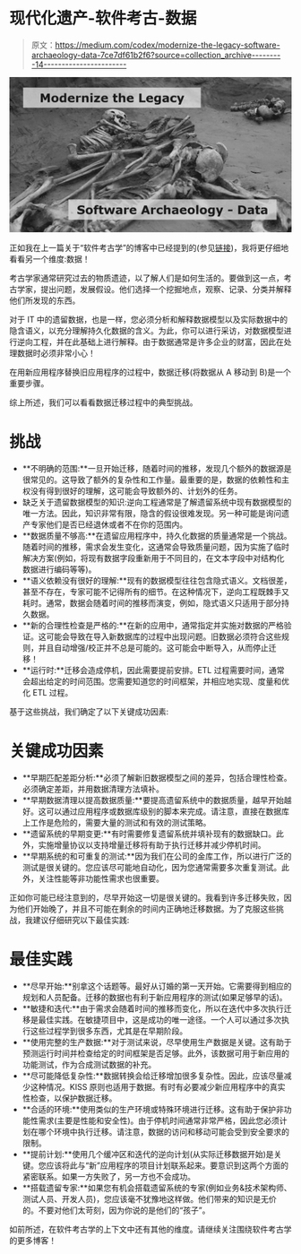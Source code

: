# 现代化遗产-软件考古-数据

> 原文：<https://medium.com/codex/modernize-the-legacy-software-archaeology-data-7ce7df61b2f6?source=collection_archive---------14----------------------->

![](img/03067570d97c3b3732bafeb115471991.png)

正如我在上一篇关于“软件考古学”的博客中已经提到的(参见[链接](https://thilo-hermann.medium.com/modernize-the-legacy-software-archaeology-a3e7e5942ec3))，我将更仔细地看看另一个维度:数据！

考古学家通常研究过去的物质遗迹，以了解人们是如何生活的。要做到这一点，考古学家，提出问题，发展假设。他们选择一个挖掘地点，观察、记录、分类并解释他们所发现的东西。

对于 IT 中的遗留数据，也是一样，您必须分析和解释数据模型以及实际数据中的隐含语义，以充分理解持久化数据的含义。为此，你可以进行采访，对数据模型进行逆向工程，并在此基础上进行解释。由于数据通常是许多企业的财富，因此在处理数据时必须非常小心！

在用新应用程序替换旧应用程序的过程中，数据迁移(将数据从 A 移动到 B)是一个重要步骤。

综上所述，我们可以看看数据迁移过程中的典型挑战。

# **挑战**

*   **不明确的范围:**一旦开始迁移，随着时间的推移，发现几个额外的数据源是很常见的。这导致了额外的复杂性和工作量。最重要的是，数据的依赖性和主权没有得到很好的理解，这可能会导致额外的、计划外的任务。
*   缺乏关于遗留数据模型的知识:逆向工程通常是了解遗留系统中现有数据模型的唯一方法。因此，知识非常有限，隐含的假设很难发现。另一种可能是询问遗产专家他们是否已经退休或者不在你的范围内。
*   **数据质量不够高:**在遗留应用程序中，持久化数据的质量通常是一个挑战。随着时间的推移，需求会发生变化，这通常会导致质量问题，因为实施了临时解决方案(例如，将现有数据字段重新用于不同目的，在文本字段中对结构化数据进行编码等等)。
*   **语义依赖没有很好的理解:**现有的数据模型往往包含隐式语义。文档很差，甚至不存在，专家可能不记得所有的细节。在这种情况下，逆向工程既棘手又耗时。通常，数据会随着时间的推移而演变，例如，隐式语义只适用于部分持久数据。
*   **新的合理性检查是严格的:**在新的应用中，通常指定并实施对数据的严格验证。这可能会导致在导入新数据库的过程中出现问题。旧数据必须符合这些规则，并且自动增强/校正并不总是可能的。这可能会中断导入，从而停止迁移！
*   **运行时:**迁移会造成停机，因此需要提前安排。ETL 过程需要时间，通常会超出给定的时间范围。您需要知道您的时间框架，并相应地实现、度量和优化 ETL 过程。

基于这些挑战，我们确定了以下关键成功因素:

# **关键成功因素**

*   **早期匹配差距分析:**必须了解新旧数据模型之间的差异，包括合理性检查。必须确定差距，并用数据清理方法填补。
*   **早期数据清理以提高数据质量:**要提高遗留系统中的数据质量，越早开始越好。这可以通过应用程序或数据库级别的脚本来完成。请注意，直接在数据库上工作是危险的，需要大量的测试和有效的测试策略。
*   **遗留系统的早期变更:**有时需要修复遗留系统并填补现有的数据缺口。此外，实施增量协议以支持增量迁移将有助于执行迁移并减少停机时间。
*   **早期系统的和可重复的测试:**因为我们在公司的金库工作，所以进行广泛的测试是很关键的。您应该尽可能地自动化，因为您通常需要多次重复测试。此外，关注性能等非功能性需求也很重要。

正如你可能已经注意到的，尽早开始这一切是很关键的。我看到许多迁移失败，因为他们开始晚了，并且不可能在剩余的时间内正确地迁移数据。为了克服这些挑战，我建议仔细研究以下最佳实践:

# **最佳实践**

*   **尽早开始:**别拿这个话题等。最好从订婚的第一天开始。它需要得到相应的规划和人员配备。迁移的数据也有利于新应用程序的测试(如果足够早的话)。
*   **敏捷和迭代:**由于需求会随着时间的推移而变化，所以在迭代中多次执行迁移是最佳实践。在敏捷项目中，这是成功的唯一途径。一个人可以通过多次执行这些过程学到很多东西，尤其是在早期阶段。
*   **使用完整的生产数据:**对于测试来说，尽早使用生产数据是关键。这有助于预测运行时间并检查给定的时间框架是否足够。此外，该数据可用于新应用的功能测试，作为合成测试数据的补充。
*   **尽可能降低复杂性:**数据转换会给迁移增加很多复杂性。因此，应该尽量减少这种情况。KISS 原则也适用于数据。有时有必要减少新应用程序中的真实性检查，以保护数据迁移。
*   **合适的环境:**使用类似的生产环境或特殊环境进行迁移。这有助于保护非功能性需求(主要是性能和安全性)。由于停机时间通常非常严格，因此您必须计划在哪个环境中执行迁移。请注意，数据的访问和移动可能会受到安全要求的限制。
*   **提前计划:**使用几个缓冲区和迭代的逆向计划(从实际迁移数据开始)是关键。您应该将此与“新”应用程序的项目计划联系起来。要意识到这两个方面的紧密联系。如果一方失败了，另一方也不会成功。
*   **搭载遗留专家:**如果您有机会搭载遗留系统的专家(例如业务&技术架构师、测试人员、开发人员)，您应该毫不犹豫地这样做。他们带来的知识是无价的。不要对他们太苛刻，因为你说的是他们的“孩子”。

如前所述，在软件考古学的上下文中还有其他的维度。请继续关注围绕软件考古学的更多博客！